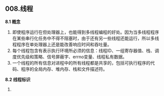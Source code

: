 ## **008.线程**

**8.1 概念**

1. 即使程序运行在但处理器上，也能得到多线程编程的好处。因为当多线程程序在某些串行化任务中不得不阻塞时，由于还有另一些线程还能运行，所以多线程程序在单处理器上还是能改善响应时间和吞吐量。
2. 每个线程包含有表示执行环境所必须的信息：线程ID、一组寄存器值、栈、调度优先级和策略、信号屏蔽字、errno变量、线程私有数据。
3. 一个线程的所有信息对进程中的所有线程都是共享的，包括可执行程序的代码、程序的全局内存、堆内存、栈和文件描述符。

**8.2 线程标识**

1. 

